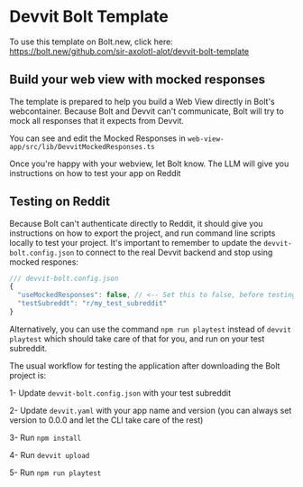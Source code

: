 # Devvit Bolt Template

To use this template on Bolt.new, click here: https://bolt.new/github.com/sir-axolotl-alot/devvit-bolt-template

## Build your web view with mocked responses


The template is prepared to help you build a Web View directly in Bolt's webcontainer.
Because Bolt and Devvit can't communicate, Bolt will try to mock all responses that it expects from Devvit. 


You can see and edit the Mocked Responses in `web-view-app/src/lib/DevvitMockedResponses.ts`


Once you're happy with your webview, let Bolt know. The LLM will give you instructions on how to test your app on Reddit

## Testing on Reddit
Because Bolt can't authenticate directly to Reddit, it should give you instructions on how to export the project, and run command line scripts locally to test your project.
It's important to remember to update the `devvit-bolt.config.json` to connect to the real Devvit backend and stop using mocked respones:


```js
/// devvit-bolt.config.json
{
  "useMockedResponses": false, // <-- Set this to false, before testing on Reddit
  "testSubreddt": "r/my_test_subreddit"
}
```


Alternatively, you can use the command `npm run playtest` instead of `devvit playtest` which should take care of that for you, and run on your test subreddit.



The usual workflow for testing the application after downloading the Bolt project is:

1- Update `devvit-bolt.config.json` with your test subreddit


2- Update `devvit.yaml` with your app name and version (you can always set version to 0.0.0 and let the CLI take care of the rest)


3- Run `npm install`


4- Run `devvit upload`


5- Run `npm run playtest`